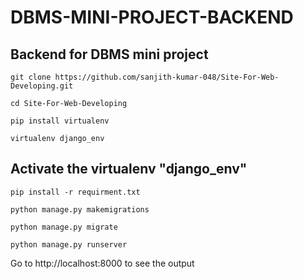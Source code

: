 # DBMS-MINI-PROJECT-BACKEND

## Backend for DBMS mini project

```
git clone https://github.com/sanjith-kumar-048/Site-For-Web-Developing.git
```
```
cd Site-For-Web-Developing
```
```
pip install virtualenv
```
```
virtualenv django_env
```

## Activate the virtualenv "django_env"
```
pip install -r requirment.txt
```
```
python manage.py makemigrations
```
```
python manage.py migrate
```
```
python manage.py runserver
```
Go to http://localhost:8000 to see the output
